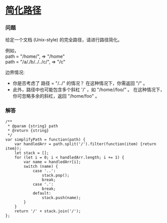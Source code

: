 # [简化路径](https://leetcode-cn.com/problems/simplify-path)

### 问题

给定一个文档 (Unix-style) 的完全路径，请进行路径简化。

例如，<br>
path = "/home/", => "/home"<br>
path = "/a/./b/../../c/", => "/c"

边界情况:

* 你是否考虑了 路径 = "/../" 的情况？
在这种情况下，你需返回 "/" 。
* 此外，路径中也可能包含多个斜杠 '/' ，如 "/home//foo/" 。
在这种情况下，你可忽略多余的斜杠，返回 "/home/foo" 。

### 解答

```
/**
 * @param {string} path
 * @return {string}
 */
var simplifyPath = function(path) {
    var handledArr = path.split('/').filter(function(item) {return item});
    let stack = [];
    for (let i = 0; i < handledArr.length; i += 1) {
        var name = handledArr[i];
        switch (name) {
            case '..':
                stack.pop();
                break;
            case '.':
                break;
            default:
                stack.push(name);
        }
    }
    return '/' + stack.join('/');
};
```

